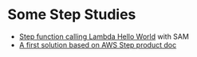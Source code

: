 # Some Step Studies

* [Step function calling Lambda Hello World](./step2lambda) with SAM
* [A first solution based on AWS Step product doc](./first-solution)